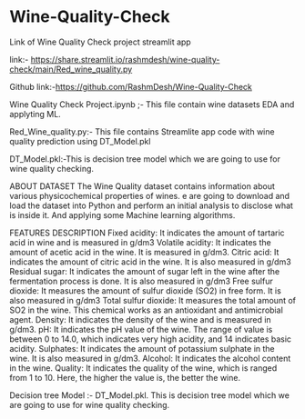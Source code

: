 # Wine-Quality-Check
Link of Wine Quality Check project streamlit app

link:- https://share.streamlit.io/rashmdesh/wine-quality-check/main/Red_wine_quality.py

Github link:-https://github.com/RashmDesh/Wine-Quality-Check

Wine Quality Check Project.ipynb ;- This file contain wine datasets EDA and applyting  ML. 

Red_Wine_quality.py:-   This file contains Streamlite app code with  wine quality prediction using DT_Model.pkl  

DT_Model.pkl:-This is decision tree model which we are going to use for wine quality checking.


ABOUT DATASET
The Wine Quality dataset contains information about various physicochemical properties of wines. e are going to download and load the dataset into Python and perform an initial analysis to disclose what is inside it. And applying some Machine learning algorithms.

FEATURES DESCRIPTION
Fixed acidity: It indicates the amount of tartaric acid in wine and is measured in g/dm3
Volatile acidity: It indicates the amount of acetic acid in the wine. It is measured in g/dm3.
Citric acid: It indicates the amount of citric acid in the wine. It is also measured in g/dm3
Residual sugar: It indicates the amount of sugar left in the wine after the fermentation process is done. It is also measured in g/dm3
Free sulfur dioxide: It measures the amount of sulfur dioxide (SO2) in free form. It is also measured in g/dm3
Total sulfur dioxide: It measures the total amount of SO2 in the wine. This chemical works as an antioxidant and antimicrobial agent.
Density: It indicates the density of the wine and is measured in g/dm3.
pH: It indicates the pH value of the wine. The range of value is between 0 to 14.0, which indicates very high acidity, and 14 indicates basic acidity.
Sulphates: It indicates the amount of potassium sulphate in the wine. It is also measured in g/dm3.
Alcohol: It indicates the alcohol content in the wine.
Quality: It indicates the quality of the wine, which is ranged from 1 to 10. Here, the higher the value is, the better the wine.

Decision tree Model :- DT_Model.pkl. This is decision tree model which we are going to use for wine quality checking.
